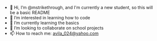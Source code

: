 - 👋 Hi, I’m @mstrikethrough, and I'm currently a new student, so this will be a basic README
- 👀 I’m interested in learning how to code
- 🌱 I’m currently learning the basics
- 💞️ I’m looking to collaborate on school projects
- 📫 How to reach me: avila_024@yahoo.com

<!---
mstrikethrough/mstrikethrough is a ✨ special ✨ repository because its `README.md` (this file) appears on your GitHub profile.
You can click the Preview link to take a look at your changes.
--->
